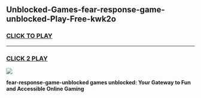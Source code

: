 
## Unblocked-Games-fear-response-game-unblocked-Play-Free-kwk2o
<h3>
<a href="https://premium76.site?title=fear-response-game-unblocked&ref=18A1">CLICK TO PLAY</a></h3>
<hr>

<h3>
<a href="https://premium76.site?title=fear-response-game-unblocked&ref=18A1">CLICK 2 PLAY</a>
  
</h3>

<a href="https://premium76.site?title=fear-response-game-unblocked&ref=18A1"><img src="https://clearcache.store/games.png"></a>


**fear-response-game-unblocked games unblocked: Your Gateway to Fun and Accessible Online Gaming**

